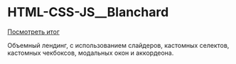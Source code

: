 # HTML-CSS-JS__Blanchard

[Посмотреть итог](https://denis-pankov.github.io/HTML-CSS-JS__Blanchard/)

Объемный лендинг, с использованием слайдеров, кастомных селектов, кастомных чекбоксов, модальных окон и аккордеона.
